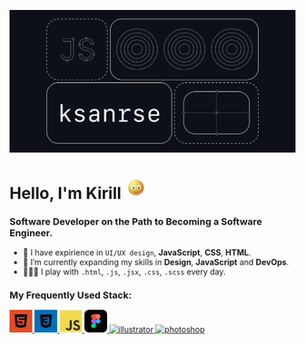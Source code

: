 ![ksanrse](https://github.com/ksanrse/ksanrse/blob/main/assets/ksanrse.png)

# Hello, I'm Kirill <img src="https://github.com/ksanrse/ksanrse/blob/main/assets/face.gif" height="40px">

### Software Developer on the Path to Becoming a Software Engineer.

- 🔭 I have expirience in `UI/UX design`, **JavaScript**, **CSS**, **HTML**.
- 🌱 I’m currently expanding my skills in **Design**, **JavaScript** and **DevOps**.
- 👩🏽‍💻 I play with `.html`, `.js`, `.jsx`, `.css`, `.scss` every day.

### My Frequently Used Stack:
 <a href="https://www.w3.org/html/" target="_blank"> <img src="https://github.com/ksanrse/ksanrse/blob/main/assets/htmlicon.png" alt="html5" width="40" height="40"/> </a>
 <a href="https://www.w3schools.com/css/" target="_blank"> <img src="https://github.com/ksanrse/ksanrse/blob/main/assets/cssicon.png" alt="css3" width="40" height="40"/> </a>
 <a href="https://developer.mozilla.org/en-US/docs/Web/JavaScript" target="_blank"> <img src="https://raw.githubusercontent.com/devicons/devicon/master/icons/javascript/javascript-original.svg" alt="javascript" width="40" height="40"/> </a>
 <a href="https://www.figma.com/" target="_blank"> <img src="https://github.com/ksanrse/ksanrse/blob/main/assets/figmaicon.png" alt="figma" width="40" height="40"/> </a>
 <a href="https://www.adobe.com/in/products/illustrator.html" target="_blank"> <img src="https://upload.wikimedia.org/wikipedia/commons/f/fb/Adobe_Illustrator_CC_icon.svg" alt="illustrator" width="40" height="40"/> </a>
 <a href="https://www.photoshop.com/en" target="_blank"> <img src="https://upload.wikimedia.org/wikipedia/commons/a/af/Adobe_Photoshop_CC_icon.svg" alt="photoshop" width="40" height="40"/> </a>
 
